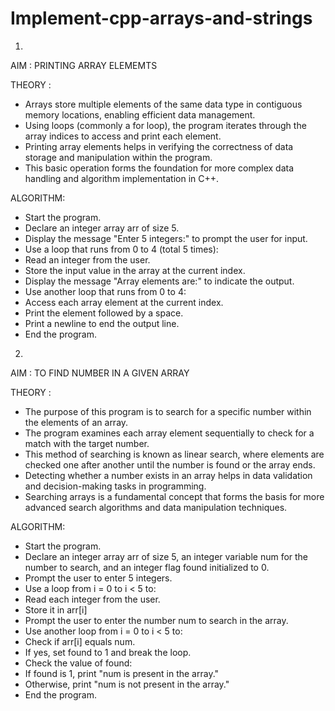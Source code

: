 # Implement-cpp-arrays-and-strings
01.
AIM : PRINTING ARRAY ELEMEMTS

THEORY :
- Arrays store multiple elements of the same data type in contiguous memory locations, enabling efficient data management.
- Using loops (commonly a for loop), the program iterates through the array indices to access and print each element.
- Printing array elements helps in verifying the correctness of data storage and manipulation within the program.
- This basic operation forms the foundation for more complex data handling and algorithm implementation in C++.

ALGORITHM:
- Start the program.
- Declare an integer array arr of size 5.
- Display the message "Enter 5 integers:" to prompt the user for input.
- Use a loop that runs from 0 to 4 (total 5 times):
- Read an integer from the user.
- Store the input value in the array at the current index.
- Display the message "Array elements are:" to indicate the output.
- Use another loop that runs from 0 to 4:
- Access each array element at the current index.
- Print the element followed by a space.
- Print a newline to end the output line.
- End the program.

02.
AIM : TO FIND NUMBER IN A GIVEN ARRAY

THEORY :
- The purpose of this program is to search for a specific number within the elements of an array.
- The program examines each array element sequentially to check for a match with the target number.
- This method of searching is known as linear search, where elements are checked one after another until the number is found or the array ends.
- Detecting whether a number exists in an array helps in data validation and decision-making tasks in programming.
- Searching arrays is a fundamental concept that forms the basis for more advanced search algorithms and data manipulation techniques.

ALGORITHM:
- Start the program.
- Declare an integer array arr of size 5, an integer variable num for the number to search, and an integer flag found initialized to 0.
- Prompt the user to enter 5 integers.
- Use a loop from i = 0 to i < 5 to:
- Read each integer from the user.
- Store it in arr[i]
- Prompt the user to enter the number num to search in the array.
- Use another loop from i = 0 to i < 5 to:
- Check if arr[i] equals num.
- If yes, set found to 1 and break the loop.
- Check the value of found:
- If found is 1, print "num is present in the array."
- Otherwise, print "num is not present in the array."
- End the program.
